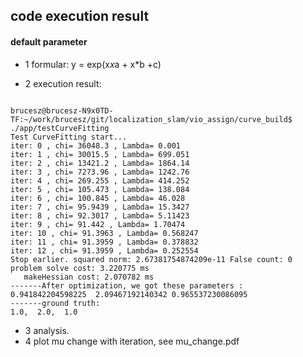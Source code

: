 ## code execution result

#### default parameter 

* 1  formular: y = exp(x*x*a + x*b +c)

* 2  execution result:
<code>
brucesz@brucesz-N9x0TD-TF:~/work/brucesz/git/localization_slam/vio_assign/curve_build$ ./app/testCurveFitting 
Test CurveFitting start...
iter: 0 , chi= 36048.3 , Lambda= 0.001
iter: 1 , chi= 30015.5 , Lambda= 699.051
iter: 2 , chi= 13421.2 , Lambda= 1864.14
iter: 3 , chi= 7273.96 , Lambda= 1242.76
iter: 4 , chi= 269.255 , Lambda= 414.252
iter: 5 , chi= 105.473 , Lambda= 138.084
iter: 6 , chi= 100.845 , Lambda= 46.028
iter: 7 , chi= 95.9439 , Lambda= 15.3427
iter: 8 , chi= 92.3017 , Lambda= 5.11423
iter: 9 , chi= 91.442 , Lambda= 1.70474
iter: 10 , chi= 91.3963 , Lambda= 0.568247
iter: 11 , chi= 91.3959 , Lambda= 0.378832
iter: 12 , chi= 91.3959 , Lambda= 0.252554
Stop earlier. squared norm: 2.67381754874209e-11 False count: 0
problem solve cost: 3.220775 ms
   makeHessian cost: 2.070782 ms
-------After optimization, we got these parameters :
0.941842204598225  2.09467192140342 0.965537230086095
-------ground truth: 
1.0,  2.0,  1.0
</code>

 * 3 analysis.
 * 4 plot mu change with iteration, see mu_change.pdf 


